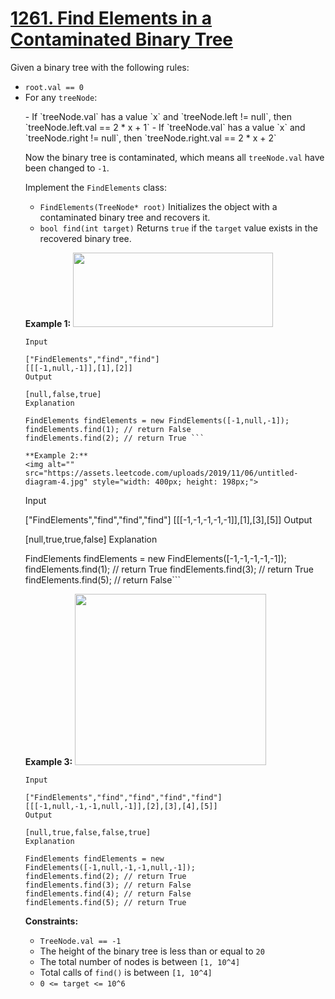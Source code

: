 # [1261. Find Elements in a Contaminated Binary Tree](https://leetcode.com/problems/find-elements-in-a-contaminated-binary-tree/description/?envType=daily-question&envId=2025-02-21)

Given a binary tree with the following rules:

- `root.val == 0`
- For any `treeNode`:
<ol type="a">
- If `treeNode.val` has a value `x` and `treeNode.left != null`, then `treeNode.left.val == 2 * x + 1`
- If `treeNode.val` has a value `x` and `treeNode.right != null`, then `treeNode.right.val == 2 * x + 2`

Now the binary tree is contaminated, which means all `treeNode.val` have been changed to `-1`.

Implement the `FindElements` class:

- `FindElements(TreeNode* root)` Initializes the object with a contaminated binary tree and recovers it.
- `bool find(int target)` Returns `true` if the `target` value exists in the recovered binary tree.

**Example 1:** 
<img alt="" src="https://assets.leetcode.com/uploads/2019/11/06/untitled-diagram-4-1.jpg" style="width: 320px; height: 119px;">

```
Input

["FindElements","find","find"]
[[[-1,null,-1]],[1],[2]]
Output

[null,false,true]
Explanation

FindElements findElements = new FindElements([-1,null,-1]); 
findElements.find(1); // return False 
findElements.find(2); // return True ```

**Example 2:** 
<img alt="" src="https://assets.leetcode.com/uploads/2019/11/06/untitled-diagram-4.jpg" style="width: 400px; height: 198px;">

```
Input

["FindElements","find","find","find"]
[[[-1,-1,-1,-1,-1]],[1],[3],[5]]
Output

[null,true,true,false]
Explanation

FindElements findElements = new FindElements([-1,-1,-1,-1,-1]);
findElements.find(1); // return True
findElements.find(3); // return True
findElements.find(5); // return False```

**Example 3:** 
<img alt="" src="https://assets.leetcode.com/uploads/2019/11/07/untitled-diagram-4-1-1.jpg" style="width: 306px; height: 274px;">

```
Input

["FindElements","find","find","find","find"]
[[[-1,null,-1,-1,null,-1]],[2],[3],[4],[5]]
Output

[null,true,false,false,true]
Explanation

FindElements findElements = new FindElements([-1,null,-1,-1,null,-1]);
findElements.find(2); // return True
findElements.find(3); // return False
findElements.find(4); // return False
findElements.find(5); // return True
```

**Constraints:** 

- `TreeNode.val == -1`
- The height of the binary tree is less than or equal to `20`
- The total number of nodes is between `[1, 10^4]`
- Total calls of `find()` is between `[1, 10^4]`
- `0 <= target <= 10^6`
